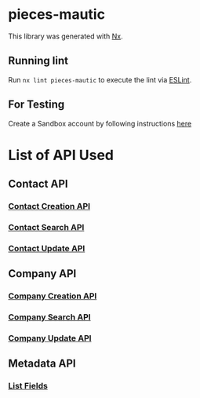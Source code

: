 # pieces-mautic

This library was generated with [Nx](https://nx.dev).

## Running lint

Run `nx lint pieces-mautic` to execute the lint via [ESLint](https://eslint.org/).

## For Testing
Create a Sandbox account by following instructions [here](https://www.mautic.org/demo)

# List of API Used

## Contact API
### [Contact Creation API](https://developer.mautic.org/#create-contact)
### [Contact Search API](https://developer.mautic.org/#list-contacts)
### [Contact Update API](https://developer.mautic.org/#edit-contact)

## Company API
### [Company Creation API](https://developer.mautic.org/#create-companyhttps://developer.mautic.org/#create-company)
### [Company Search API](https://developer.mautic.org/#list-contact-companies)
### [Company Update API](https://developer.mautic.org/#edit-company)

## Metadata API
### [List Fields](https://developer.mautic.org/#list-contact-fields)
